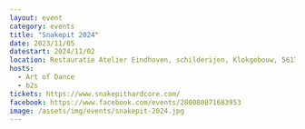 ```yaml
---
layout: event
category: events
title: "Snakepit 2024"
date: 2023/11/05
datestart: 2024/11/02
location: Restauratie Atelier Eindhoven, schilderijen, Klokgebouw, 5617 AC Eindhoven, Nederland
hosts:
  - Art of Dance
  - b2s
tickets: https://www.snakepithardcore.com/
facebook: https://www.facebook.com/events/280080871683953
image: /assets/img/events/snakepit-2024.jpg
---
```

